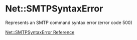 # Net::SMTPSyntaxError

Represents an SMTP command syntax error (error code 500)

[Net::SMTPSyntaxError Reference](https://ruby-doc.org/stdlib-2.5.0/libdoc/net/smtp/rdoc/Net::SMTPSyntaxError.html)